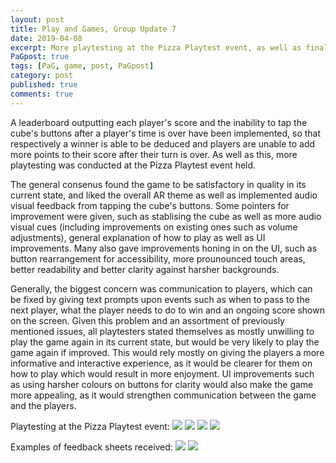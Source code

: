 ```yaml
---
layout: post
title: Play and Games, Group Update 7
date: 2019-04-08
excerpt: More playtesting at the Pizza Playtest event, as well as final additions.
PaGpost: true
tags: [PaG, game, post, PaGpost]
category: post
published: true
comments: true
---
```

A leaderboard outputting each player's score and the inability to tap the cube's buttons after a player's time is over have been implemented, so that respectively a winner is able to be deduced and players are unable to add more points to their score after their turn is over. As well as this, more playtesting was conducted at the Pizza Playtest event held. 

The general consenus found the game to be satisfactory in quality in its current state, and liked the overall AR theme as well as implemented audio visual feedback from tapping the cube's buttons. Some pointers for improvement were given, such as stablising the cube as well as more audio visual cues (including improvements on existing ones such as volume adjustments), general explanation of how to play as well as UI improvements. Many also gave improvements honing in on the UI, such as button rearrangement for accessibility, more prounounced touch areas, better readability and better clarity against harsher backgrounds.

Generally, the biggest concern was communication to players, which can be fixed by giving text prompts upon events such as when to pass to the next player, what the player needs to do to win and an ongoing score shown on the screen. Given this problem and an assortment of previously mentioned issues, all playtesters stated themselves as mostly unwilling to play the game again in its current state, but would be very likely to play the game again if improved. This would rely mostly on giving the players a more informative and interactive experience, as it would be clearer for them on how to play which would result in more enjoyment. UI improvements such as using harsher colours on buttons for clarity would also make the game more appealing, as it would strengthen communication between the game and the players. 

Playtesting at the Pizza Playtest event:
<a href="https://i.imgur.com/yAUpxyD.jpg"><img src="https://i.imgur.com/yAUpxyD.jpg"></a>
<a href="https://i.imgur.com/D6nXiXB.jpg"><img src="https://i.imgur.com/D6nXiXB.jpg"></a>
<a href="https://i.imgur.com/0fPm02V.jpg"><img src="https://i.imgur.com/0fPm02V.jpg"></a>
<a href="https://i.imgur.com/7I7CCLz.jpg"><img src="https://i.imgur.com/7I7CCLz.jpg"></a>

Examples of feedback sheets received:
<a href="https://i.imgur.com/KCidz2R.jpg"><img src="https://i.imgur.com/KCidz2R.jpg"></a>
<a href="https://i.imgur.com/qudffGC.jpg"><img src="https://i.imgur.com/qudffGC.jpg"></a>